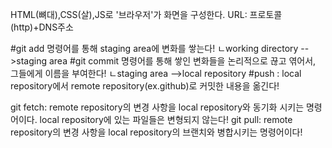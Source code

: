 HTML(뼈대),CSS(살),JS로 '브라우저'가 화면을 구성한다.
URL: 프로토콜(http)+DNS주소 

#git add 명령어를 통해 staging area에 변화를 쌓는다!
ㄴworking directory -->staging area
#git commit 명령어를 통해 쌓인 변화들을 논리적으로 끊고 엮어서, 그들에게 이름을 부여한다!
ㄴstaging area -->local repository
#push : local repository에서 remote repository(ex.github)로 커밋한 내용을 옮긴다!

git fetch: remote repository의 변경 사항을 local repository와 동기화 시키는 명령어이다. local repository에 있는 파일들은 변형되지 않는다!
git pull: remote repository의 변경 사항을 local repository의 브랜치와 병합시키는 명령어이다! 